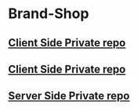# Brand-Shop

## [ Client Side Private repo](https://brand-shop-client-assign-10.web.app)

## [ Client Side Private repo](https://github.com/programming-hero-web-course-4/b8a10-brandshop-client-side-ShahAlammm)

## [ Server Side Private repo](https://github.com/programming-hero-web-course-4/b8a10-brandshop-server-side-ShahAlammm)
